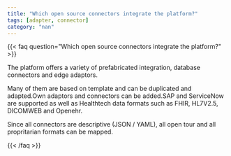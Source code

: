 ```yaml
---
title: "Which open source connectors integrate the platform?"
tags: [adapter, connector]
category: "nan"
---
```


<!-- QUESTION -->

{{< faq question="Which open source connectors integrate the platform?" >}}

<!-- ANSWER -->

The platform offers a variety of prefabricated integration, database connectors and edge adaptors.

Many of them are based on template and can be duplicated and adapted.Own adaptors and connectors can be added.SAP and ServiceNow are supported as well as Healthtech data formats such as FHIR, HL7V2.5, DICOMWEB and Openehr.

Since all connectors are descriptive (JSON / YAML), all open tour and all propritarian formats can be mapped.

{{< /faq >}}
